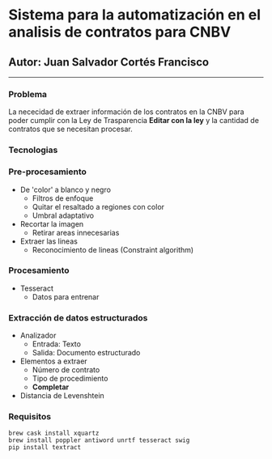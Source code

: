 # Sistema para la automatización en el analisis de contratos para CNBV
## Autor: Juan Salvador Cortés Francisco
---
### Problema
La nececidad de extraer información de los contratos en la CNBV para poder cumplir con la Ley de Trasparencia **__Editar con la ley__** y la cantidad de contratos que se necesitan procesar.

### Tecnologias

### Pre-procesamiento
*   De 'color' a blanco y negro
    *   Filtros de enfoque
    *   Quitar el resaltado a regiones con color
    *   Umbral adaptativo
*   Recortar la imagen
    *   Retirar areas innecesarias
*   Extraer las lineas
    *   Reconocimiento de lineas (Constraint algorithm)

### Procesamiento
*   Tesseract
    *   Datos para entrenar

### Extracción de datos estructurados
*   Analizador
    *   Entrada: Texto
    *   Salida: Documento estructurado
*   Elementos a extraer
    *   Número de contrato
    *   Tipo de procedimiento
    *   **Completar**
*   Distancia de Levenshtein

### Requisitos
```
brew cask install xquartz
brew install poppler antiword unrtf tesseract swig
pip install textract
```

